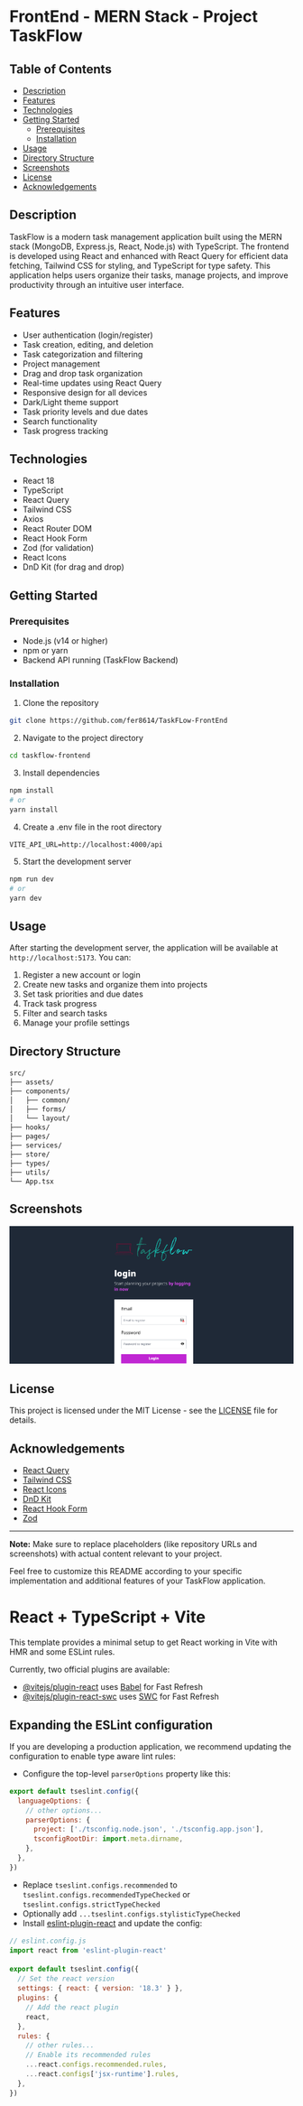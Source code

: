 # FrontEnd - MERN Stack - Project TaskFlow

## Table of Contents
- [Description](#description)
- [Features](#features)
- [Technologies](#technologies)
- [Getting Started](#getting-started)
  - [Prerequisites](#prerequisites)
  - [Installation](#installation)
- [Usage](#usage)
- [Directory Structure](#directory-structure)
- [Screenshots](#screenshots)
- [License](#license)
- [Acknowledgements](#acknowledgements)

## Description
TaskFlow is a modern task management application built using the MERN stack (MongoDB, Express.js, React, Node.js) with TypeScript. The frontend is developed using React and enhanced with React Query for efficient data fetching, Tailwind CSS for styling, and TypeScript for type safety. This application helps users organize their tasks, manage projects, and improve productivity through an intuitive user interface.

## Features
- User authentication (login/register)
- Task creation, editing, and deletion
- Task categorization and filtering
- Project management
- Drag and drop task organization
- Real-time updates using React Query
- Responsive design for all devices
- Dark/Light theme support
- Task priority levels and due dates
- Search functionality
- Task progress tracking

## Technologies
- React 18
- TypeScript
- React Query
- Tailwind CSS
- Axios
- React Router DOM
- React Hook Form
- Zod (for validation)
- React Icons
- DnD Kit (for drag and drop)

## Getting Started

### Prerequisites
- Node.js (v14 or higher)
- npm or yarn
- Backend API running (TaskFlow Backend)

### Installation
1. Clone the repository
```bash
git clone https://github.com/fer8614/TaskFLow-FrontEnd
```

2. Navigate to the project directory
```bash
cd taskflow-frontend
```

3. Install dependencies
```bash
npm install
# or
yarn install
```

4. Create a .env file in the root directory
```env.local
VITE_API_URL=http://localhost:4000/api
```

5. Start the development server
```bash
npm run dev
# or
yarn dev
```

## Usage
After starting the development server, the application will be available at `http://localhost:5173`. You can:

1. Register a new account or login
2. Create new tasks and organize them into projects
3. Set task priorities and due dates
4. Track task progress
5. Filter and search tasks
6. Manage your profile settings

## Directory Structure
```
src/
├── assets/
├── components/
│   ├── common/
│   ├── forms/
│   └── layout/
├── hooks/
├── pages/
├── services/
├── store/
├── types/
├── utils/
└── App.tsx
```

## Screenshots
![image alt](https://github.com/fer8614/TaskFLow-FrontEnd/blob/776bddfd7b5b34ee7cf7b8106ca9fd9658c8420c/taskflow.png)

## License
This project is licensed under the MIT License - see the [LICENSE](LICENSE) file for details.

## Acknowledgements
- [React Query](https://tanstack.com/query/latest)
- [Tailwind CSS](https://tailwindcss.com/)
- [React Icons](https://react-icons.github.io/react-icons/)
- [DnD Kit](https://dndkit.com/)
- [React Hook Form](https://react-hook-form.com/)
- [Zod](https://github.com/colinhacks/zod)

---

**Note:** Make sure to replace placeholders (like repository URLs and screenshots) with actual content relevant to your project.

Feel free to customize this README according to your specific implementation and additional features of your TaskFlow application.

# React + TypeScript + Vite

This template provides a minimal setup to get React working in Vite with HMR and some ESLint rules.

Currently, two official plugins are available:

- [@vitejs/plugin-react](https://github.com/vitejs/vite-plugin-react/blob/main/packages/plugin-react/README.md) uses [Babel](https://babeljs.io/) for Fast Refresh
- [@vitejs/plugin-react-swc](https://github.com/vitejs/vite-plugin-react-swc) uses [SWC](https://swc.rs/) for Fast Refresh

## Expanding the ESLint configuration

If you are developing a production application, we recommend updating the configuration to enable type aware lint rules:

- Configure the top-level `parserOptions` property like this:

```js
export default tseslint.config({
  languageOptions: {
    // other options...
    parserOptions: {
      project: ['./tsconfig.node.json', './tsconfig.app.json'],
      tsconfigRootDir: import.meta.dirname,
    },
  },
})
```

- Replace `tseslint.configs.recommended` to `tseslint.configs.recommendedTypeChecked` or `tseslint.configs.strictTypeChecked`
- Optionally add `...tseslint.configs.stylisticTypeChecked`
- Install [eslint-plugin-react](https://github.com/jsx-eslint/eslint-plugin-react) and update the config:

```js
// eslint.config.js
import react from 'eslint-plugin-react'

export default tseslint.config({
  // Set the react version
  settings: { react: { version: '18.3' } },
  plugins: {
    // Add the react plugin
    react,
  },
  rules: {
    // other rules...
    // Enable its recommended rules
    ...react.configs.recommended.rules,
    ...react.configs['jsx-runtime'].rules,
  },
})
```
